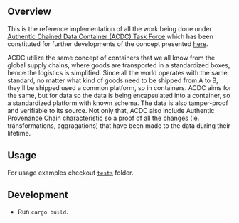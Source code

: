 ## Overview

This is the reference implementation of all the work being done under [Authentic Chained Data Container (ACDC) Task Force](https://github.com/trustoverip/TSS0033-technology-stack-acdc) which has been constituted for further developments of the concept presented [here](https://github.com/SmithSamuelM/Papers/blob/master/whitepapers/ACDC.web.pdf).

ACDC utilize the same concept of containers that we all know from the global supply chains, where goods are transported in a standardized boxes, hence the logistics is simplified. Since all the world operates with the same standard, no matter what kind of goods need to be shipped from A to B, they'll be shipped used a common platform, so in containers. ACDC aims for the same, but for data so the data is being encapsulated into a container, so a standardized platform with known schema. The data is also tamper-proof and verifiable to its source. Not only that, ACDC also include Authentic Provenance Chain characteristic so a proof of all the changes (ie. transformations, aggragations) that have been made to the data during their lifetime.

## Usage

For usage examples checkout [`tests`](tests) folder.

## Development

* Run `cargo build`.
